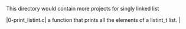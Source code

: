 This directory would contain more projects for singly linked list

|0-print_listint.c| a function that prints all the elements of a listint_t list. |
